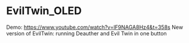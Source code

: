 # EvilTwin_OLED
Demo: https://www.youtube.com/watch?v=lF9NAGA8Hz4&t=358s
New version of EvilTwin: running Deauther and Evil Twin in one button
